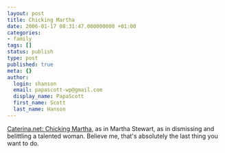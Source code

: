 ```yaml
---
layout: post
title: Chicking Martha
date: 2006-01-17 08:31:47.000000000 +01:00
categories:
- family
tags: []
status: publish
type: post
published: true
meta: {}
author:
  login: shanson
  email: papascott-wp@gmail.com
  display_name: PapaScott
  first_name: Scott
  last_name: Hanson
---
```

<p><a href="http://www.caterina.net/archive/000915.html" title="Caterina.net: Chicking Martha">Caterina.net: Chicking Martha</a>, as in Martha Stewart, as in dismissing and belittling a talented woman. Believe me, that's absolutely the last thing you want to do.</p>
